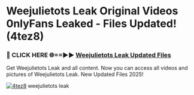 # Weejulietots Leak Original Videos 0nlyFans Leaked - Files Updated! (4tez8)

<h3>🔴 CLICK HERE 🌐==►► <a href="https://tinyurl.com/2jnfzry5" rel="nofollow">Weejulietots Leak Updated Files</a></h3>

Get Weejulietots Leak and all content. Now you can access all videos and pictures of Weejulietots Leak. New Updated Files 2025!

[![4tez8](https://i.imgur.com/GyGTBgg.gif)](https://tinyurl.com/2jnfzry5)
weejulietots leak